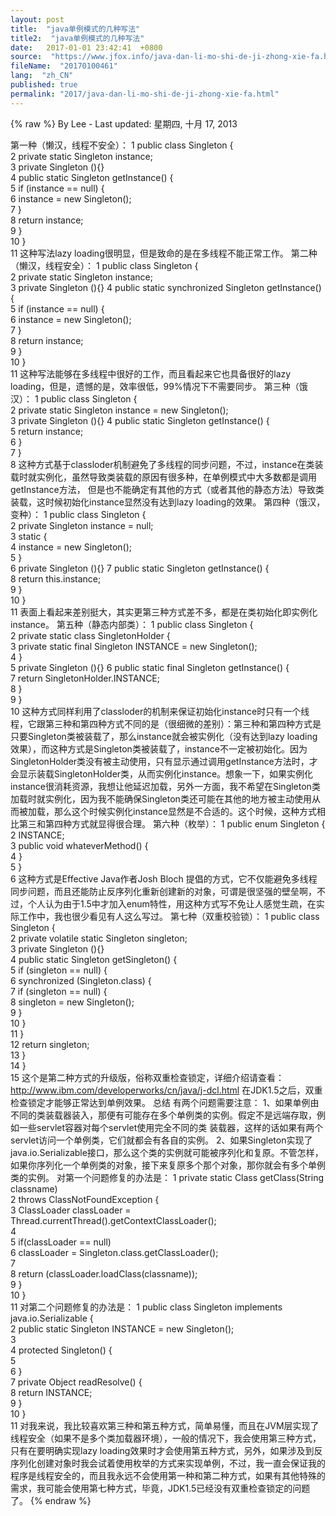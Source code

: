 ```yaml
---
layout: post
title:  "java单例模式的几种写法"
title2:  "java单例模式的几种写法"
date:   2017-01-01 23:42:41  +0800
source:  "https://www.jfox.info/java-dan-li-mo-shi-de-ji-zhong-xie-fa.html"
fileName:  "20170100461"
lang:  "zh_CN"
published: true
permalink: "2017/java-dan-li-mo-shi-de-ji-zhong-xie-fa.html"
---
```

{% raw %}
By Lee - Last updated: 星期四, 十月 17, 2013

第一种（懒汉，线程不安全）：
1 public class Singleton {  
2     private static Singleton instance;  
3     private Singleton (){}   
4     public static Singleton getInstance() {  
5     if (instance == null) {  
6         instance = new Singleton();  
7     }  
8     return instance;  
9     }  
10 }  
11 
这种写法lazy loading很明显，但是致命的是在多线程不能正常工作。
第二种（懒汉，线程安全）：
1 public class Singleton {  
2     private static Singleton instance;  
3     private Singleton (){}
4     public static synchronized Singleton getInstance() {  
5     if (instance == null) {  
6         instance = new Singleton();  
7     }  
8     return instance;  
9     }  
10 }  
11 
这种写法能够在多线程中很好的工作，而且看起来它也具备很好的lazy loading，但是，遗憾的是，效率很低，99%情况下不需要同步。
第三种（饿汉）：
1 public class Singleton {  
2     private static Singleton instance = new Singleton();  
3     private Singleton (){}
4     public static Singleton getInstance() {  
5     return instance;  
6     }  
7 }  
8 
这种方式基于classloder机制避免了多线程的同步问题，不过，instance在类装载时就实例化，虽然导致类装载的原因有很多种，在单例模式中大多数都是调用getInstance方法， 但是也不能确定有其他的方式（或者其他的静态方法）导致类装载，这时候初始化instance显然没有达到lazy loading的效果。
第四种（饿汉，变种）：
1 public class Singleton {  
2     private Singleton instance = null;  
3     static {  
4     instance = new Singleton();  
5     }  
6     private Singleton (){}
7     public static Singleton getInstance() {  
8     return this.instance;  
9     }  
10 }  
11 
表面上看起来差别挺大，其实更第三种方式差不多，都是在类初始化即实例化instance。
第五种（静态内部类）：
1 public class Singleton {  
2     private static class SingletonHolder {  
3     private static final Singleton INSTANCE = new Singleton();  
4     }  
5     private Singleton (){}
6     public static final Singleton getInstance() {  
7         return SingletonHolder.INSTANCE;  
8     }  
9 }  
10 
这种方式同样利用了classloder的机制来保证初始化instance时只有一个线程，它跟第三种和第四种方式不同的是（很细微的差别）：第三种和第四种方式是只要Singleton类被装载了，那么instance就会被实例化（没有达到lazy loading效果），而这种方式是Singleton类被装载了，instance不一定被初始化。因为SingletonHolder类没有被主动使用，只有显示通过调用getInstance方法时，才会显示装载SingletonHolder类，从而实例化instance。想象一下，如果实例化instance很消耗资源，我想让他延迟加载，另外一方面，我不希望在Singleton类加载时就实例化，因为我不能确保Singleton类还可能在其他的地方被主动使用从而被加载，那么这个时候实例化instance显然是不合适的。这个时候，这种方式相比第三和第四种方式就显得很合理。
第六种（枚举）：
1 public enum Singleton {  
2     INSTANCE;  
3     public void whateverMethod() {  
4     }  
5 }  
6 
这种方式是Effective Java作者Josh Bloch 提倡的方式，它不仅能避免多线程同步问题，而且还能防止反序列化重新创建新的对象，可谓是很坚强的壁垒啊，不过，个人认为由于1.5中才加入enum特性，用这种方式写不免让人感觉生疏，在实际工作中，我也很少看见有人这么写过。
第七种（双重校验锁）：
1 public class Singleton {  
2     private volatile static Singleton singleton;  
3     private Singleton (){}   
4     public static Singleton getSingleton() {  
5     if (singleton == null) {  
6         synchronized (Singleton.class) {  
7         if (singleton == null) {  
8             singleton = new Singleton();  
9         }  
10         }  
11     }  
12     return singleton;  
13     }  
14 }  
15 
这个是第二种方式的升级版，俗称双重检查锁定，详细介绍请查看：http://www.ibm.com/developerworks/cn/java/j-dcl.html
在JDK1.5之后，双重检查锁定才能够正常达到单例效果。
总结
有两个问题需要注意：
1、如果单例由不同的类装载器装入，那便有可能存在多个单例类的实例。假定不是远端存取，例如一些servlet容器对每个servlet使用完全不同的类  装载器，这样的话如果有两个servlet访问一个单例类，它们就都会有各自的实例。
2、如果Singleton实现了java.io.Serializable接口，那么这个类的实例就可能被序列化和复原。不管怎样，如果你序列化一个单例类的对象，接下来复原多个那个对象，那你就会有多个单例类的实例。
对第一个问题修复的办法是：
1 private static Class getClass(String classname)      
2                                          throws ClassNotFoundException {     
3       ClassLoader classLoader = Thread.currentThread().getContextClassLoader();     
4       
5       if(classLoader == null)     
6          classLoader = Singleton.class.getClassLoader();     
7       
8       return (classLoader.loadClass(classname));     
9    }     
10 }  
11 
对第二个问题修复的办法是： 
1 public class Singleton implements java.io.Serializable {     
2    public static Singleton INSTANCE = new Singleton();     
3       
4    protected Singleton() {     
5         
6    }     
7    private Object readResolve() {     
8             return INSTANCE;     
9       }    
10 }   
11 
对我来说，我比较喜欢第三种和第五种方式，简单易懂，而且在JVM层实现了线程安全（如果不是多个类加载器环境），一般的情况下，我会使用第三种方式，只有在要明确实现lazy loading效果时才会使用第五种方式，另外，如果涉及到反序列化创建对象时我会试着使用枚举的方式来实现单例，不过，我一直会保证我的程序是线程安全的，而且我永远不会使用第一种和第二种方式，如果有其他特殊的需求，我可能会使用第七种方式，毕竟，JDK1.5已经没有双重检查锁定的问题了。
{% endraw %}